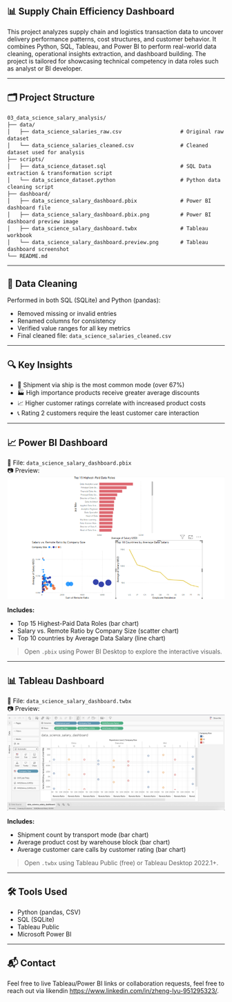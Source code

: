 
## 📊 Supply Chain Efficiency Dashboard

This project analyzes supply chain and logistics transaction data to uncover delivery performance patterns, cost structures, and customer behavior. It combines Python, SQL, Tableau, and Power BI to perform real-world data cleaning, operational insights extraction, and dashboard building. The project is tailored for showcasing technical competency in data roles such as analyst or BI developer.

---

## 🗂️ Project Structure

```
03_data_science_salary_analysis/
├── data/
│   ├── data_science_salaries_raw.csv                   # Original raw dataset
│   └── data_science_salaries_cleaned.csv               # Cleaned dataset used for analysis
├── scripts/
│   ├── data_science_dataset.sql                        # SQL Data extraction & transformation script
│   └── data_science_dataset.python                     # Python data cleaning script
├── dashboard/
│   ├── data_science_salary_dashboard.pbix              # Power BI dashboard file
│   ├── data_science_salary_dashboard.pbix.png          # Power BI dashboard preview image
│   ├── data_science_salary_dashboard.twbx              # Tableau workbook
│   └── data_science_salary_dashboard.preview.png       # Tableau dashboard screenshot
└── README.md
```

---

## 🧹 Data Cleaning

Performed in both SQL (SQLite) and Python (pandas):

- Removed missing or invalid entries
- Renamed columns for consistency
- Verified value ranges for all key metrics
- Final cleaned file: `data_science_salaries_cleaned.csv`

---

## 🔍 Key Insights

- 🚚 Shipment via ship is the most common mode (over 67%)
- 🏭 High importance products receive greater average discounts
- 📈 Higher customer ratings correlate with increased product costs
- 📞 Rating 2 customers require the least customer care interaction

---

## 📈 Power BI Dashboard

📁 File: `data_science_salary_dashboard.pbix`  
📷 Preview:  
![Power BI Dashboard Preview](data_science_salary_dashboard.pbix.png)

**Includes:**

- Top 15 Highest-Paid Data Roles (bar chart)
- Salary vs. Remote Ratio by Company Size (scatter chart)
- Top 10 countries by Average Data Salary (line chart)

> Open `.pbix` using Power BI Desktop to explore the interactive visuals.

---

## 📊 Tableau Dashboard

📁 File: `data_science_salary_dashboard.twbx`  
📷 Preview:  
![Tableau Dashboard Preview](data_science_salary.preview.png)

**Includes:**

- Shipment count by transport mode (bar chart)
- Average product cost by warehouse block (bar chart)
- Average customer care calls by customer rating (bar chart)

> Open `.twbx` using Tableau Public (free) or Tableau Desktop 2022.1+.

---

## 🛠️ Tools Used

- Python (pandas, CSV)
- SQL (SQLite)
- Tableau Public
- Microsoft Power BI

---

## 📬 Contact

Feel free to live Tableau/Power BI links or collaboration requests, feel free to reach out via likendin https://www.linkedin.com/in/zheng-lyu-951295323/.
